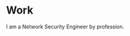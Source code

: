 <Seo
  title="Work"
  description="Describes my general work, responsibilities of a position, or other related duties and tools and work aids"
/>

# Work

I am a Network Security Engineer by profession.